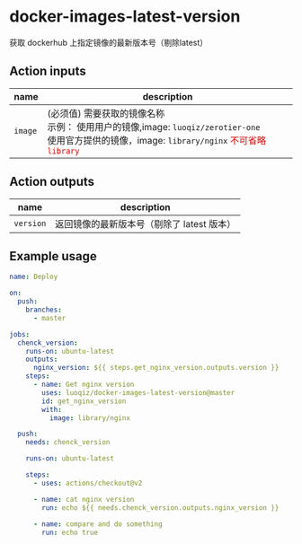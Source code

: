 # docker-images-latest-version

获取 dockerhub 上指定镜像的最新版本号（剔除latest）<br/>

## Action inputs

| name             | description                                                                                                                                                                                                                                                                                                                                                                                                   |
| ---------------- | ------------------------------------------------------------------------------------------------------------------------------------------------------------------------------------------------------------------------------------------------------------------------------------------------------------------------------------------------------------------------------------------------------------- |
| `image`          | (必须值) 需要获取的镜像名称 <br/> 示例： 使用用户的镜像,image: `luoqiz/zerotier-one` <br/> 使用官方提供的镜像，image: `library/nginx` <font color="#dd0000"> 不可省略`library`  </font>                                                                                                                                                                                                                                    |

## Action outputs

| name            | description                                            |
| --------------- | ------------------------------------------------------ |
| `version`       | 返回镜像的最新版本号（剔除了 latest 版本）                   |

## Example usage

```yaml
name: Deploy

on:
  push:
    branches:
      - master

jobs:
  chenck_version:
    runs-on: ubuntu-latest
    outputs:
      nginx_version: ${{ steps.get_nginx_version.outputs.version }}
    steps:
      - name: Get nginx version
        uses: luoqiz/docker-images-latest-version@master
        id: get_nginx_version
        with:
          image: library/nginx

  push:
    needs: chenck_version

    runs-on: ubuntu-latest

    steps:
      - uses: actions/checkout@v2

      - name: cat nginx version
        run: echo ${{ needs.chenck_version.outputs.nginx_version }}
      
      - name: compare and do something
        run: echo true
```